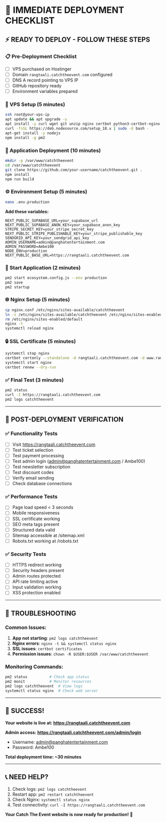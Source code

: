 # 🚀 **IMMEDIATE DEPLOYMENT CHECKLIST**

## ⚡ **READY TO DEPLOY - FOLLOW THESE STEPS**

### **📋 Pre-Deployment Checklist**
- [ ] VPS purchased on Hostinger
- [ ] Domain `rangtaali.catchtheevent.com` configured
- [ ] DNS A record pointing to VPS IP
- [ ] GitHub repository ready
- [ ] Environment variables prepared

### **🔧 VPS Setup (5 minutes)**
```bash
ssh root@your-vps-ip
apt update && apt upgrade -y
apt install -y curl wget git unzip nginx certbot python3-certbot-nginx
curl -fsSL https://deb.nodesource.com/setup_18.x | sudo -E bash -
apt-get install -y nodejs
npm install -g pm2
```

### **📁 Application Deployment (10 minutes)**
```bash
mkdir -p /var/www/catchtheevent
cd /var/www/catchtheevent
git clone https://github.com/your-username/catchtheevent.git .
npm install
npm run build
```

### **⚙️ Environment Setup (5 minutes)**
```bash
nano .env.production
```
**Add these variables:**
```env
NEXT_PUBLIC_SUPABASE_URL=your_supabase_url
NEXT_PUBLIC_SUPABASE_ANON_KEY=your_supabase_anon_key
STRIPE_SECRET_KEY=your_stripe_secret_key
NEXT_PUBLIC_STRIPE_PUBLISHABLE_KEY=your_stripe_publishable_key
SENDGRID_API_KEY=your_sendgrid_api_key
ADMIN_USERNAME=admin@panghatentertainment.com
ADMIN_PASSWORD=Ambe100
NODE_ENV=production
NEXT_PUBLIC_BASE_URL=https://rangtaali.catchtheevent.com
```

### **🚀 Start Application (2 minutes)**
```bash
pm2 start ecosystem.config.js --env production
pm2 save
pm2 startup
```

### **🌐 Nginx Setup (5 minutes)**
```bash
cp nginx.conf /etc/nginx/sites-available/catchtheevent
ln -s /etc/nginx/sites-available/catchtheevent /etc/nginx/sites-enabled/
rm /etc/nginx/sites-enabled/default
nginx -t
systemctl reload nginx
```

### **🔒 SSL Certificate (5 minutes)**
```bash
systemctl stop nginx
certbot certonly --standalone -d rangtaali.catchtheevent.com -d www.rangtaali.catchtheevent.com
systemctl start nginx
certbot renew --dry-run
```

### **✅ Final Test (3 minutes)**
```bash
pm2 status
curl -I https://rangtaali.catchtheevent.com
pm2 logs catchtheevent
```

---

## 🎯 **POST-DEPLOYMENT VERIFICATION**

### **✅ Functionality Tests**
- [ ] Visit https://rangtaali.catchtheevent.com
- [ ] Test ticket selection
- [ ] Test payment processing
- [ ] Test admin login (admin@panghatentertainment.com / Ambe100)
- [ ] Test newsletter subscription
- [ ] Test discount codes
- [ ] Verify email sending
- [ ] Check database connections

### **✅ Performance Tests**
- [ ] Page load speed < 3 seconds
- [ ] Mobile responsiveness
- [ ] SSL certificate working
- [ ] SEO meta tags present
- [ ] Structured data valid
- [ ] Sitemap accessible at /sitemap.xml
- [ ] Robots.txt working at /robots.txt

### **✅ Security Tests**
- [ ] HTTPS redirect working
- [ ] Security headers present
- [ ] Admin routes protected
- [ ] API rate limiting active
- [ ] Input validation working
- [ ] XSS protection enabled

---

## 🚨 **TROUBLESHOOTING**

### **Common Issues:**
1. **App not starting**: `pm2 logs catchtheevent`
2. **Nginx errors**: `nginx -t && systemctl status nginx`
3. **SSL issues**: `certbot certificates`
4. **Permission issues**: `chown -R $USER:$USER /var/www/catchtheevent`

### **Monitoring Commands:**
```bash
pm2 status          # Check app status
pm2 monit           # Monitor resources
pm2 logs catchtheevent  # View logs
systemctl status nginx  # Check web server
```

---

## 🎉 **SUCCESS!**

**Your website is live at: https://rangtaali.catchtheevent.com**

**Admin access: https://rangtaali.catchtheevent.com/admin/login**
- Username: admin@panghatentertainment.com
- Password: Ambe100

**Total deployment time: ~30 minutes**

---

## 📞 **NEED HELP?**

1. Check logs: `pm2 logs catchtheevent`
2. Restart app: `pm2 restart catchtheevent`
3. Check Nginx: `systemctl status nginx`
4. Test connectivity: `curl -I https://rangtaali.catchtheevent.com`

**Your Catch The Event website is now ready for production!** 🚀
